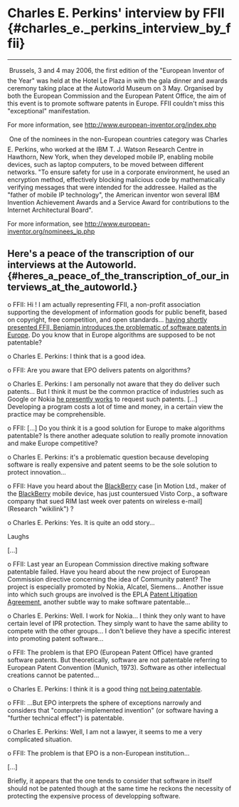 # Charles E. Perkins\' interview by FFII {#charles_e._perkins_interview_by_ffii}

------------------------------------------------------------------------

 Brussels, 3 and 4 may 2006, the first edition of the \"European
Inventor of the Year\" was held at the Hotel Le Plaza in with the gala
dinner and awards ceremony taking place at the Autoworld Museum on 3
May. Organised by both the European Commission and the European Patent
Office, the aim of this event is to promote software patents in Europe.
FFII couldn\'t miss this \"exceptional\" manifestation.

For more information, see <http://www.european-inventor.org/index.php>

 One of the nominees in the non-European countries category was Charles
E. Perkins, who worked at the IBM T. J. Watson Research Centre in
Hawthorn, New York, when they developed mobile IP, enabling mobile
devices, such as laptop computers, to be moved between different
networks. \"To ensure safety for use in a corporate environment, he used
an encryption method, effectively blocking malicious code by
mathematically verifying messages that were intended for the addressee.
Hailed as the \"father of mobile IP technology\", the American inventor
won several IBM Invention Achievement Awards and a Service Award for
contributions to the Internet Architectural Board\".

For more information, see
<http://www.european-inventor.org/nominees_ip.php>

## Here\'s a peace of the transcription of our interviews at the Autoworld. {#heres_a_peace_of_the_transcription_of_our_interviews_at_the_autoworld.}

o FFII: Hi ! I am actually representing FFII, a non-profit association
supporting the development of information goods for public benefit,
based on copyright, free competition, and open standards\... [having
shortly presented FFII, Benjamin introduces the problematic of software
patents in Europe](After "wikilink"). Do you know that in Europe
algorithms are supposed to be not patentable?

o Charles E. Perkins: I think that is a good idea.

o FFII: Are you aware that EPO delivers patents on algorithms?

o Charles E. Perkins: I am personally not aware that they do deliver
such patents\... But I think it must be the common practice of
industries such as Google or Nokia [he presently
works](where "wikilink") to request such patents. \[\...\] Developing a
program costs a lot of time and money, in a certain view the practice
may be comprehensible.

o FFII: \[\...\] Do you think it is a good solution for Europe to make
algorithms patentable? Is there another adequate solution to really
promote innovation and make Europe competitive?

o Charles E. Perkins: it\'s a problematic question because developing
software is really expensive and patent seems to be the sole solution to
protect innovation\...

o FFII: Have you heard about the [BlackBerry](BlackBerry "wikilink")
case [in Motion Ltd., maker of the [BlackBerry](BlackBerry "wikilink")
mobile device, has just countersued Visto Corp., a software company that
sued RIM last week over patents on wireless e-mail](Research "wikilink")
?

o Charles E. Perkins: Yes. It is quite an odd story\...

Laughs

\[\...\]

o FFII: Last year an European Commission directive making software
patentable failed. Have you heard about the new project of European
Commission directive concerning the idea of Community patent? The
project is especially promoted by Nokia, Alcatel, Siemens\... Another
issue into which such groups are involved is the EPLA [Patent Litigation
Agreement](European "wikilink"), another subtle way to make software
patentable\...

o Charles E. Perkins: Well. I work for Nokia\... I think they only want
to have certain level of IPR protection. They simply want to have the
same ability to compete with the other groups\... I don\'t believe they
have a specific interest into promoting patent software\...

o FFII: The problem is that EPO (European Patent Office) have granted
software patents. But theoretically, software are not patentable
referring to European Patent Convention (Munich, 1973). Software as
other intellectual creations cannot be patented\...

o Charles E. Perkins: I think it is a good thing [not being
patentable](software "wikilink").

o FFII: \...But EPO interprets the sphere of exceptions narrowly and
considers that \"computer-implemented invention\" (or software having a
\"further technical effect\") is patentable.

o Charles E. Perkins: Well, I am not a lawyer, it seems to me a very
complicated situation.

o FFII: The problem is that EPO is a non-European institution\...

\[\...\]

Briefly, it appears that the one tends to consider that software in
itself should not be patented though at the same time he reckons the
necessity of protecting the expensive process of developping software.
